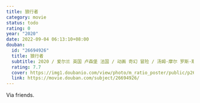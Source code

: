 ```yaml
---
title: 狼行者
category: movie
status: todo
rating: 0
year: "2020"
date: 2022-09-04 06:13:10+08:00
douban:
  id: "26694926"
  title: 狼行者
  subtitle: 2020 / 爱尔兰 英国 卢森堡 法国 / 动画 奇幻 冒险 / 汤姆·摩尔 罗斯·斯图尔特 / 霍纳·妮芙茜 伊娃·惠塔克
  rating: 7.7
  cover: https://img1.doubanio.com/view/photo/m_ratio_poster/public/p2654733189.jpg
  link: https://movie.douban.com/subject/26694926/
---
```


Via friends. 
